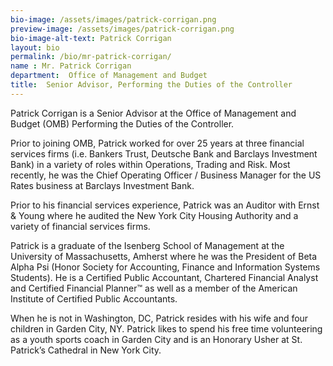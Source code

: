 ```yaml
---
bio-image: /assets/images/patrick-corrigan.png
preview-image: /assets/images/patrick-corrigan.png
bio-image-alt-text: Patrick Corrigan
layout: bio
permalink: /bio/mr-patrick-corrigan/
name : Mr. Patrick Corrigan
department:  Office of Management and Budget
title:  Senior Advisor, Performing the Duties of the Controller
---
```

Patrick Corrigan is a Senior Advisor at the Office of Management and Budget (OMB) Performing the Duties of the Controller. 

Prior to joining OMB, Patrick worked for over 25 years at three financial services firms (i.e. Bankers Trust, Deutsche Bank and Barclays Investment Bank) in a variety of roles within Operations, Trading and Risk.  Most recently, he was the Chief Operating Officer / Business Manager for the US Rates business at Barclays Investment Bank.  

Prior to his financial services experience, Patrick was an Auditor with Ernst & Young where he audited the New York City Housing Authority and a variety of financial services firms.  

Patrick is a graduate of the Isenberg School of Management at the University of Massachusetts, Amherst where he was the President of Beta Alpha Psi (Honor Society for Accounting, Finance and Information Systems Students). He is a Certified Public Accountant, Chartered Financial Analyst and Certified Financial Planner™ as well as a member of the American Institute of Certified Public Accountants.    

When he is not in Washington, DC, Patrick resides with his wife and four children in Garden City, NY.  Patrick likes to spend his free time volunteering as a youth sports coach in Garden City and is an Honorary Usher at St. Patrick’s Cathedral in New York City.
